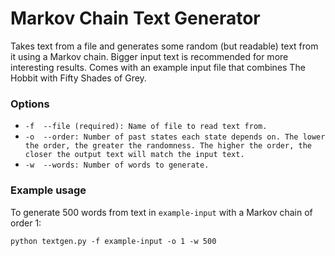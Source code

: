 # Markov Chain Text Generator

Takes text from a file and generates some random (but readable) text from it using a Markov chain. Bigger input text is recommended for more interesting results. Comes with an example input file that combines The Hobbit with Fifty Shades of Grey.


### Options

- `-f  --file (required): Name of file to read text from.`
- `-o  --order: Number of past states each state depends on. The lower the order, the greater the randomness. The higher the order, the closer the output text will match the input text.`
- `-w  --words: Number of words to generate.`

### Example usage

To generate 500 words from text in `example-input` with a Markov chain of order 1:

`python textgen.py -f example-input -o 1 -w 500`
